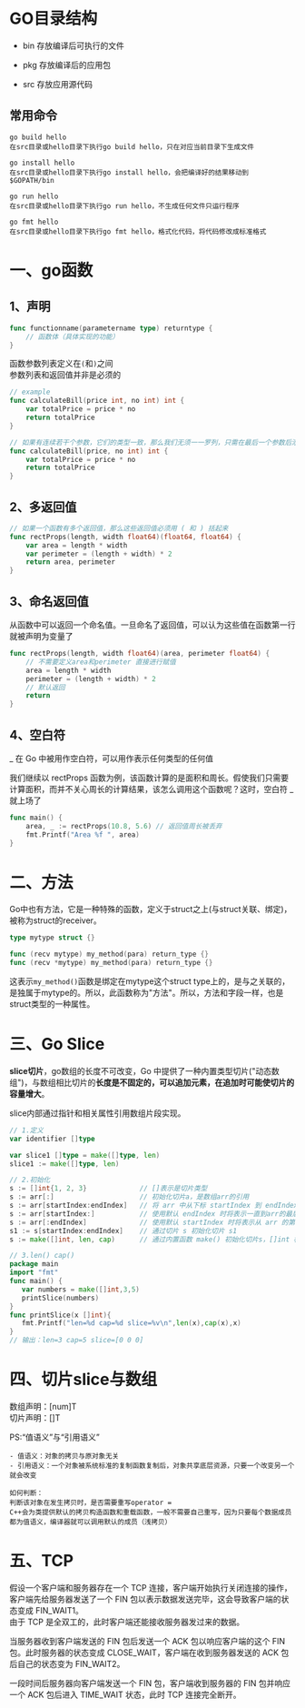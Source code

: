 # GO目录结构
- bin
存放编译后可执行的文件

- pkg
存放编译后的应用包

- src
存放应用源代码

## 常用命令
    go build hello
    在src目录或hello目录下执行go build hello，只在对应当前目录下生成文件
    
    go install hello
    在src目录或hello目录下执行go install hello，会把编译好的结果移动到 $GOPATH/bin

    go run hello
    在src目录或hello目录下执行go run hello，不生成任何文件只运行程序

    go fmt hello
    在src目录或hello目录下执行go fmt hello，格式化代码，将代码修改成标准格式


# 一、go函数
## 1、声明
```go
func functionname(parametername type) returntype {  
    // 函数体（具体实现的功能）
}
```
函数参数列表定义在`(`和`)`之间  
参数列表和返回值并非是必须的
```go
// example
func calculateBill(price int, no int) int {
    var totalPrice = price * no
    return totalPrice
}

// 如果有连续若干个参数，它们的类型一致，那么我们无须一一罗列，只需在最后一个参数后添加该类型
func calculateBill(price, no int) int {
    var totalPrice = price * no
    return totalPrice
}
```
## 2、多返回值
```go
// 如果一个函数有多个返回值，那么这些返回值必须用 ( 和 ) 括起来
func rectProps(length, width float64)(float64, float64) {
    var area = length * width
    var perimeter = (length + width) * 2
    return area, perimeter
}
```
## 3、命名返回值
从函数中可以返回一个命名值。一旦命名了返回值，可以认为这些值在函数第一行就被声明为变量了
```go
func rectProps(length, width float64)(area, perimeter float64) {
    // 不需要定义area和perimeter 直接进行赋值
    area = length * width
    perimeter = (length + width) * 2
    // 默认返回
    return
}
```
## 4、空白符
_ 在 Go 中被用作空白符，可以用作表示任何类型的任何值  

我们继续以 rectProps 函数为例，该函数计算的是面积和周长。假使我们只需要计算面积，而并不关心周长的计算结果，该怎么调用这个函数呢？这时，空白符 _ 就上场了
```go
func main() {  
    area, _ := rectProps(10.8, 5.6) // 返回值周长被丢弃
    fmt.Printf("Area %f ", area)
}
```

# 二、方法
Go中也有方法，它是一种特殊的函数，定义于struct之上(与struct关联、绑定)，被称为struct的receiver。
```go
type mytype struct {}

func (recv mytype) my_method(para) return_type {}
func (recv *mytype) my_method(para) return_type {}
```
这表示`my_method()`函数是绑定在mytype这个struct type上的，是与之关联的，是独属于mytype的。所以，此函数称为"方法"。所以，方法和字段一样，也是struct类型的一种属性。

# 三、Go Slice
**slice切片**，go数组的长度不可改变，Go 中提供了一种内置类型切片("动态数组")，与数组相比切片的**长度是不固定的，可以追加元素，在追加时可能使切片的容量增大**。

slice内部通过指针和相关属性引用数组片段实现。
```go
// 1.定义
var identifier []type

var slice1 []type = make([]type, len)
slice1 := make([]type, len)

// 2.初始化
s := []int{1, 2, 3}             // []表示是切片类型
s := arr[:]                     // 初始化切片a，是数组arr的引用
s := arr[startIndex:endIndex]   // 将 arr 中从下标 startIndex 到 endIndex-1 下的元素创建为一个新的切片
s := arr[startIndex:]           // 使用默认 endIndex 时将表示一直到arr的最后一个元素
s := arr[:endIndex]             // 使用默认 startIndex 时将表示从 arr 的第一个元素开始
s1 := s[startIndex:endIndex]    // 通过切片 s 初始化切片 s1
s := make([]int, len, cap)      // 通过内置函数 make() 初始化切片s，[]int 标识为其元素类型为 int 的切片

// 3.len() cap()
package main
import "fmt"
func main() {
   var numbers = make([]int,3,5)
   printSlice(numbers)
}
func printSlice(x []int){
   fmt.Printf("len=%d cap=%d slice=%v\n",len(x),cap(x),x)
}
// 输出：len=3 cap=5 slice=[0 0 0]
```

# 四、切片slice与数组
数组声明：[num]T  
切片声明：[]T  

PS:“值语义”与“引用语义”

    - 值语义：对象的拷贝与原对象无关
    - 引用语义：一个对象被系统标准的复制函数复制后，对象共享底层资源，只要一个改变另一个就会改变

    如何判断：
    判断该对象在发生拷贝时，是否需要重写operator =
    C++会为类提供默认的拷贝构造函数和重载函数，一般不需要自己重写，因为只要每个数据成员都为值语义，编译器就可以调用默认的成员（浅拷贝）



# 五、TCP
假设一个客户端和服务器存在一个 TCP 连接，客户端开始执行关闭连接的操作，客户端先给服务器发送了一个 FIN 包以表示数据发送完毕，这会导致客户端的状态变成 FIN_WAIT1。  
由于 TCP 是全双工的，此时客户端还能接收服务器发过来的数据。

当服务器收到客户端发送的 FIN 包后发送一个 ACK 包以响应客户端的这个 FIN 包。此时服务器的状态变成 CLOSE_WAIT，客户端在收到服务器发送的 ACK 包后自己的状态变为 FIN_WAIT2。

一段时间后服务器向客户端发送一个 FIN 包，客户端收到服务器的 FIN 包并响应一个 ACK 包后进入 TIME_WAIT 状态，此时 TCP 连接完全断开。